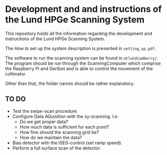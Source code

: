 # Development and and instructions of the Lund HPGe Scanning System #

This repository holds all the information regarding the development and instructions of the Lund HPGe Scanning System. 

The _How to_ set up the system description is presented in `setting_up.pdf`. 

The software to run the scanning system can be found in `atlundiumberry/`. 
The program should be run through the ScanningComputer which comprise the Raspberry Pi and Gertbot and is able to control the movement of the collimator. 

Other than that, the folder names should be rather explanatory. 

## TO DO ##

* Test the swipe-scan procedure. 
* Configure Data AQuisition with the xy-scanning. I.e.
  * Do we get proper data?
  * How much data is sufficient for each point? 
  * How fine should the scanning grid be?
  * How do we maintain the data?
* Bias detector with the ISEG-control (set ramp speed).
* Perform a full surface scan of the detector. 
